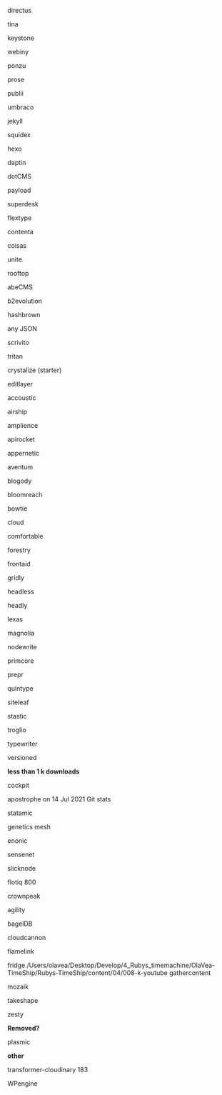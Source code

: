 


directus

tina

keystone

webiny

ponzu

prose

publii

umbraco

jekyll

squidex

hexo

daptin

dotCMS

payload

superdesk

flextype

contenta

coisas

unite

rooftop

abeCMS

b2evolution

hashbrown

any JSON

scrivito

tritan

crystalize (starter)

editlayer

accoustic

airship

amplience

apirocket

appernetic

aventum

blogody

bloomreach

bowtie

cloud

comfortable

forestry

frontaid



gridly

headless

headly

lexas

magnolia

nodewrite

primcore

prepr

quintype

siteleaf

stastic

troglio

typewriter

versioned

**less than 1 k downloads**

cockpit

apostrophe
on 14 Jul 2021
Git stats

statamic

genetics mesh

enonic

sensenet

slicknode

flotiq 800

crownpeak

agility

bagelDB

cloudcannon

flamelink

fridge
/Users/olavea/Desktop/Develop/4_Rubys_timemachine/OlaVea-TimeShip/Rubys-TimeShip/content/04/008-k-youtube
gathercontent

mozaik

takeshape

zesty


**Removed?**

plasmic


**other**

transformer-cloudinary 183

WPengine